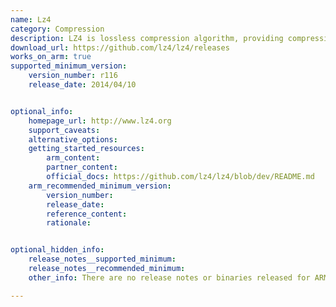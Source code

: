 ```yaml
---
name: Lz4
category: Compression
description: LZ4 is lossless compression algorithm, providing compression speed > 500 MB/s per core, scalable with multi-cores CPU.
download_url: https://github.com/lz4/lz4/releases
works_on_arm: true
supported_minimum_version:
    version_number: r116
    release_date: 2014/04/10


optional_info:
    homepage_url: http://www.lz4.org
    support_caveats:
    alternative_options:
    getting_started_resources:
        arm_content:
        partner_content:  
        official_docs: https://github.com/lz4/lz4/blob/dev/README.md
    arm_recommended_minimum_version:
        version_number: 
        release_date:
        reference_content:
        rationale:


optional_hidden_info:
    release_notes__supported_minimum:
    release_notes__recommended_minimum: 
    other_info: There are no release notes or binaries released for ARM64. However, lz4 can be built on ARM64 from the first version(r116).

---
```

